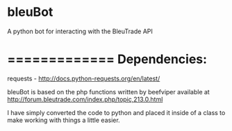 # bleuBot
A python bot for interacting with the BleuTrade API

=============
Dependencies:
=============
requests - http://docs.python-requests.org/en/latest/

bleuBot is based on the php functions written by beefviper available at http://forum.bleutrade.com/index.php/topic,213.0.html

I have simply converted the code to python and placed it inside of a class to make working with things a little easier.
